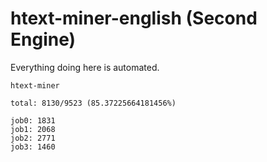 # htext-miner-english (Second Engine)

Everything doing here is automated.

```
htext-miner

total: 8130/9523 (85.37225664181456%)

job0: 1831
job1: 2068
job2: 2771
job3: 1460
```